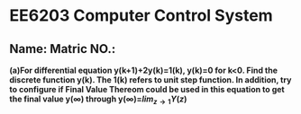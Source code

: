 # EE6203 Computer Control System
## Name:         Matric NO.:
**(a)For differential equation y(k+1)+2y(k)=1(k), y(k)=0 for k<0. Find the discrete function y(k). The 1(k) refers to unit step function. In addition, try to configure if Final Value Thereom could be used in this equation to get the final value y($\infty$) through y($\infty$)=$lim_{z \to 1} Y(z)$**